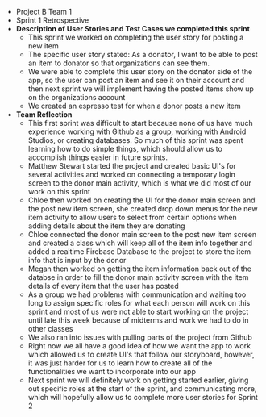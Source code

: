 - Project B Team 1
- Sprint 1 Retrospective
- **Description of User Stories and Test Cases we completed this sprint**
  - This sprint we worked on completing the user story for posting a new item
  - The specific user story stated: As a donator, I want to be able to post an item to donator so that organizations can see them.
  - We were able to complete this user story on the donator side of the app, so the user can post an item and see it on their account and then next sprint we will implement having the posted items show up on the organizations account
  - We created an espresso test for when a donor posts a new item
- **Team Reflection**
  - This first sprint was difficult to start because none of us have much experience working with Github as a group, working with Android Studios, or creating databases. So much of this sprint was spent learning how to do simple things, which should allow us to accomplish things easier in future sprints. 
  - Matthew Stewart started the project and created basic UI's for several activities and worked on connecting a temporary login screen to the donor main activity, which is what we did most of our work on this sprint
  - Chloe then worked on creating the UI for the donor main screen and the post new item screen, she created drop down menus for the new item activity to allow users to select from certain options when adding details about the item they are donating
  - Chloe connected the donor main screen to the post new item screen and created a class which will keep all of the item info together and added a realtime Firebase Database to the project to store the item info that is input by the donor
  - Megan then worked on getting the item information back out of the databse in order to fill the donor main activity screen with the item details of every item that the user has posted
  - As a group we had problems with communication and waiting too long to assign specific roles for what each person will work on this sprint and most of us were not able to start working on the project until late this week because of midterms and work we had to do in other classes
  - We also ran into issues with pulling parts of the project from Github
  - Right now we all have a good idea of how we want the app to work which allowed us to create UI's that follow our storyboard, however, it was just harder for us to learn how to create all of the functionalities we want to incorporate into our app
  - Next sprint we will definitely work on getting started earlier, giving out specific roles at the start of the sprint, and communicating more, which will hopefully allow us to complete more user stories for Sprint 2
